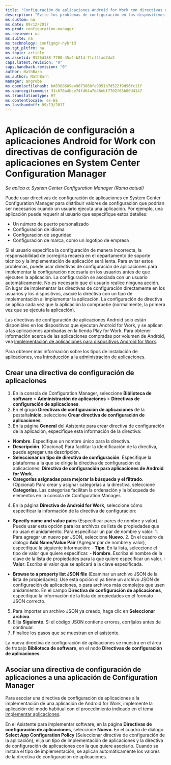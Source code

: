 ```yaml
---
title: "Configuración de aplicaciones Android for Work con directivas de configuración de aplicaciones | Microsoft Docs"
description: "Evite los problemas de configuración en los dispositivos con Android for Work mediante la implementación de directivas de configuración de aplicaciones en los usuarios antes de que ejecuten las aplicaciones."
ms.custom: na
ms.date: 09/12/2017
ms.prod: configuration-manager
ms.reviewer: na
ms.suite: na
ms.technology: configmgr-hybrid
ms.tgt_pltfrm: na
ms.topic: article
ms.assetid: 9126d188-7780-45a4-b21d-7fcf4fad7da2
caps.latest.revision: "0"
caps.handback.revision: "0"
author: NathBarn
ms.author: NathBarn
manager: angrobe
ms.openlocfilehash: bd8388689a49873860fa9951b7d522f9d96fc11f
ms.sourcegitcommit: 31c670a4bce74fd64a7d46ebf7702f65b80d4147
ms.translationtype: HT
ms.contentlocale: es-ES
ms.lasthandoff: 09/13/2017
---
```

# <a name="apply-settings-to-android-for-work-apps-with-app-configuration-policies-in-system-center-configuration-manager"></a>Aplicación de configuración a aplicaciones Android for Work con directivas de configuración de aplicaciones en System Center Configuration Manager

*Se aplica a: System Center Configuration Manager (Rama actual)*

Puede usar directivas de configuración de aplicaciones en System Center Configuration Manager para distribuir valores de configuración que podrían ser necesarios cuando un usuario ejecuta una aplicación. Por ejemplo, una aplicación puede requerir al usuario que especifique estos detalles:
- Un número de puerto personalizado
- Configuración de idioma
- Configuración de seguridad
- Configuración de marca, como un logotipo de empresa

Si el usuario especifica la configuración de manera incorrecta, la responsabilidad de corregirla recaerá en el departamento de soporte técnico y la implementación de aplicación será lenta. Para evitar estos problemas, puede usar directivas de configuración de aplicaciones para implementar la configuración necesaria en los usuarios antes de que ejecuten la aplicación. La configuración se asociada con un usuario automáticamente. No es necesario que el usuario realice ninguna acción.
En lugar de implementar las directivas de configuración directamente en los usuarios y los dispositivos, asocie la directiva con un tipo de implementación al implementar la aplicación. La configuración de directiva se aplica cada vez que la aplicación la compruebe (normalmente, la primera vez que se ejecuta la aplicación).

Las directivas de configuración de aplicaciones Android solo están disponibles en los dispositivos que ejecutan Android for Work, y se aplican a las aplicaciones aprobadas en la tienda Play for Work. Para obtener información acerca de las aplicaciones compradas por volumen de Android, vea [Implementación de aplicaciones para dispositivos Android for Work](https://docs.microsoft.com/en-us/intune/deploy-use/android-for-work-apps).

Para obtener más información sobre los tipos de instalación de aplicaciones, vea [Introducción a la administración de aplicaciones](/sccm/apps/understand/introduction-to-application-management).

## <a name="create-an-app-configuration-policy"></a>Crear una directiva de configuración de aplicaciones

1. En la consola de Configuration Manager, seleccione **Biblioteca de software** > **Administración de aplicaciones** > **Directivas de configuración de aplicaciones**.
2. En el grupo **Directivas de configuración de aplicaciones** de la pestaña**Inicio**, seleccione **Crear directiva de configuración de aplicaciones**.
3. En la página **General** del Asistente para crear directiva de configuración de la aplicación, especifique esta información de la directiva:
  - **Nombre**. Especifique un nombre único para la directiva.
  - **Descripción**. (Opcional) Para facilitar la identificación de la directiva, puede agregar una descripción.
  -  **Seleccionar un tipo de directiva de configuración**. Especifique la plataforma a la que se dirige la directiva de configuración de aplicaciones: **Directiva de configuración para aplicaciones de Android for Work**.
  -  **Categorías asignadas para mejorar la búsqueda y el filtrado**. (Opcional) Para crear y asignar categorías a la directiva, seleccione **Categorías**. Las categorías facilitan la ordenación y la búsqueda de elementos en la consola de Configuration Manager.
4. En la página **Directiva de Android for Work**, seleccione cómo especificar la información de la directiva de configuración:
  - **Specify name and value pairs** (Especificar pares de nombre y valor). Puede usar esta opción para los archivos de lista de propiedades que no usan el anidamiento. Para especificar un par de nombre y valor:
        1. Para agregar un nuevo par JSON, seleccione **Nuevo**.
        2. En el cuadro de diálogo **Add Name/Value Pair** (Agregar par de nombre y valor), especifique la siguiente información:
            - **Tipo**. En la lista, seleccione el tipo de valor que quiere especificar.
            - **Nombre**. Escriba el nombre de la clave de la lista de propiedades para la que quiere especificar un valor.
            - **Valor**. Escriba el valor que se aplicará a la clave especificada.

  - **Browse to a property list JSON file** (Examinar un archivo JSON de la lista de propiedades). Use esta opción si ya tiene un archivo JSON de configuración de aplicaciones, o para archivos más complejos que usen anidamiento. En el campo **Directiva de configuración de aplicaciones**, especifique la información de la lista de propiedades en el formato JSON correcto.
5. Para importar un archivo JSON ya creado, haga clic en **Seleccionar archivo**.
6. Elija **Siguiente**. Si el código JSON contiene errores, corríjalos antes de continuar.
7. Finalice los pasos que se muestran en el asistente.

La nueva directiva de configuración de aplicaciones se muestra en el área de trabajo **Biblioteca de software**, en el nodo **Directivas de configuración de aplicaciones**.

## <a name="associate-an-app-configuration-policy-with-a-configuration-manager-application"></a>Asociar una directiva de configuración de aplicaciones a una aplicación de Configuration Manager

Para asociar una directiva de configuración de aplicaciones a la implementación de una aplicación de Android for Work, implemente la aplicación del modo habitual con el procedimiento indicado en el tema [Implementar aplicaciones](/sccm/apps/deploy-use/deploy-applications).

En el Asistente para implementar software, en la página **Directivas de configuración de aplicaciones**, seleccione **Nuevo**. En el cuadro de diálogo **Select App Configuration Policy** (Seleccionar directiva de configuración de la aplicación), elija un tipo de implementación de aplicaciones y la directiva de configuración de aplicaciones con la que quiere asociarlo.
Cuando se instala el tipo de implementación, se aplican automáticamente los valores de la directiva de configuración de aplicaciones.
